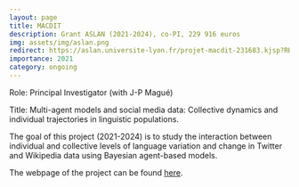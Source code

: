 ```yaml
---
layout: page
title: MACDIT
description: Grant ASLAN (2021-2024), co-PI, 229 916 euros
img: assets/img/aslan.png
redirect: https://aslan.universite-lyon.fr/projet-macdit-231683.kjsp?RH=1525438355903
importance: 2021
category: ongoing
---
```


Role: Principal Investigator (with J-P Magué)

Title: Multi-agent models and social media data: Collective dynamics and individual trajectories in linguistic populations.

The goal of this project (2021-2024) is to study the interaction between individual and collective levels of language variation and change in Twitter and Wikipedia data using Bayesian agent-based models.

The webpage of the project can be found [here](https://aslan.universite-lyon.fr/projet-macdit-231683.kjsp?RH=1525438355903).

